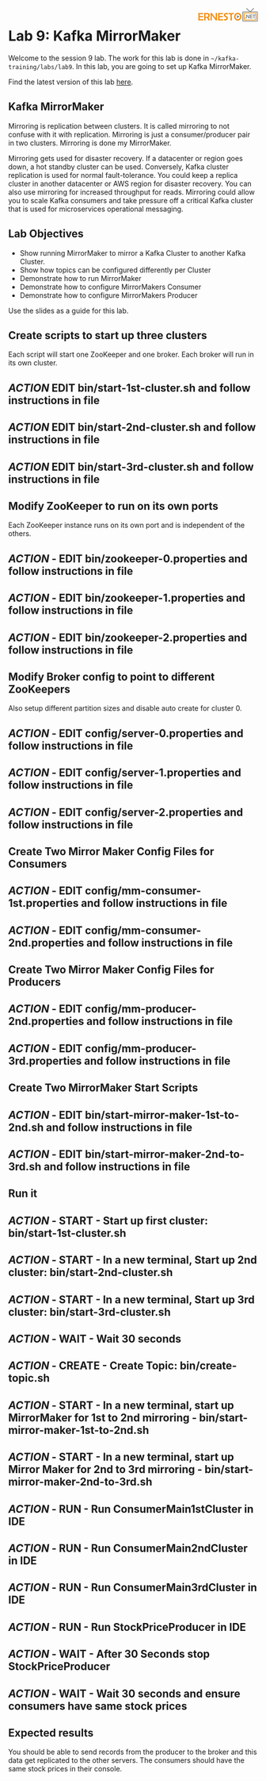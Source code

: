 <img align="right" src="./logo.png">

# Lab 9: Kafka MirrorMaker

Welcome to the session 9 lab. The work for this lab is done in `~/kafka-training/labs/lab9`.
In this lab, you are going to set up Kafka MirrorMaker.



Find the latest version of this lab [here](https://github.com/fenago/kafka-training/tree/master/lab_guides).

## Kafka MirrorMaker

Mirroring is replication between clusters. It is called mirroring to not confuse with it
with replication. Mirroring is just a consumer/producer pair in two clusters.
Mirroring is done my MirrorMaker.

Mirroring gets used for disaster recovery. If a datacenter or region goes down, a hot
standby cluster can be used. Conversely, Kafka cluster replication is used for normal
fault-tolerance.
You could keep a replica cluster in another datacenter or AWS region for disaster recovery.
You can also use mirroring for increased throughput for reads. Mirroring could allow you
to scale Kafka consumers and take pressure off a critical Kafka cluster that is used
for microservices operational messaging.

## Lab Objectives


* Show running MirrorMaker to mirror a Kafka Cluster to another Kafka Cluster.
* Show how topics can be configured differently per Cluster
* Demonstrate how to run MirrorMaker
* Demonstrate how to configure MirrorMakers Consumer
* Demonstrate how to configure MirrorMakers Producer

Use the slides as a guide for this lab.

## Create scripts to start up three clusters

Each script will start one ZooKeeper and one broker.
Each broker will run in its own cluster.

## ***ACTION*** EDIT bin/start-1st-cluster.sh and follow instructions in file
## ***ACTION*** EDIT bin/start-2nd-cluster.sh and follow instructions in file
## ***ACTION*** EDIT bin/start-3rd-cluster.sh and follow instructions in file


## Modify ZooKeeper to run on its own ports

Each ZooKeeper instance runs on its own port and is independent of the others.

## ***ACTION*** - EDIT bin/zookeeper-0.properties and follow instructions in file
## ***ACTION*** - EDIT bin/zookeeper-1.properties and follow instructions in file
## ***ACTION*** - EDIT bin/zookeeper-2.properties and follow instructions in file


## Modify Broker config to point to different ZooKeepers
Also setup different partition sizes and disable auto create for cluster 0.

## ***ACTION*** - EDIT config/server-0.properties and follow instructions in file
## ***ACTION*** - EDIT config/server-1.properties and follow instructions in file
## ***ACTION*** - EDIT config/server-2.properties and follow instructions in file


## Create Two Mirror Maker Config Files for Consumers

## ***ACTION*** - EDIT config/mm-consumer-1st.properties and follow instructions in file
## ***ACTION*** - EDIT config/mm-consumer-2nd.properties and follow instructions in file

## Create Two Mirror Maker Config Files for Producers

## ***ACTION*** - EDIT config/mm-producer-2nd.properties and follow instructions in file
## ***ACTION*** - EDIT config/mm-producer-3rd.properties and follow instructions in file

## Create Two MirrorMaker Start Scripts

## ***ACTION*** - EDIT bin/start-mirror-maker-1st-to-2nd.sh and follow instructions in file
## ***ACTION*** - EDIT bin/start-mirror-maker-2nd-to-3rd.sh and follow instructions in file


## Run it
## ***ACTION*** - START - Start up first cluster: bin/start-1st-cluster.sh
## ***ACTION*** - START - In a new terminal, Start up 2nd cluster: bin/start-2nd-cluster.sh
## ***ACTION*** - START - In a new terminal, Start up 3rd cluster: bin/start-3rd-cluster.sh
## ***ACTION*** - WAIT - Wait 30 seconds
## ***ACTION*** - CREATE - Create Topic: bin/create-topic.sh

## ***ACTION*** - START - In a new terminal, start up MirrorMaker for 1st to 2nd mirroring - bin/start-mirror-maker-1st-to-2nd.sh
## ***ACTION*** - START - In a new terminal, start up Mirror Maker for 2nd to 3rd mirroring - bin/start-mirror-maker-2nd-to-3rd.sh

## ***ACTION*** - RUN - Run ConsumerMain1stCluster in IDE
## ***ACTION*** - RUN - Run ConsumerMain2ndCluster in IDE
## ***ACTION*** - RUN - Run ConsumerMain3rdCluster in IDE
## ***ACTION*** - RUN - Run StockPriceProducer in IDE
## ***ACTION*** - WAIT - After 30 Seconds stop StockPriceProducer
## ***ACTION*** - WAIT - Wait 30 seconds and ensure consumers have same stock prices

## Expected results
You should be able to send records from the producer to the broker and this data
get replicated to the other servers.
The consumers should have the same stock prices in their console.
